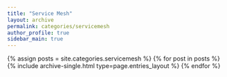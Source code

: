 ```yaml
---
title: "Service Mesh"
layout: archive
permalink: categories/servicemesh
author_profile: true
sidebar_main: true
---
```



{% assign posts = site.categories.servicemesh %}
{% for post in posts %} {% include archive-single.html type=page.entries_layout %} {% endfor %}